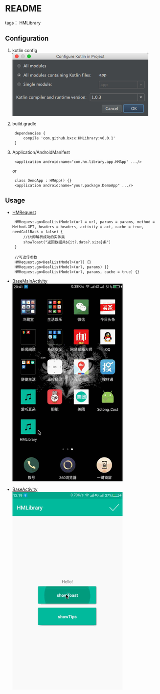 # README

tags： HMLibrary


## Configuration ##

1. kotlin config   
![](https://github.com/bxcx/HMLibrary/blob/master/config%20kotlin.jpg)

2. build.gradle

        dependencies {
            compile 'com.github.bxcx:HMLibrary:v0.0.1'
        }


3. Application/AndroidManifest

        <application android:name="com.hm.library.app.HMApp" .../>
        
    or

        class DemoApp : HMApp() {}
        <application android:name="your.package.DemoApp" .../>

## Usage ##
 - [HMRequest][3]

        HMRequest.go<DealListModel>(url = url, params = params, method = Method.GET, headers = headers, activity = act, cache = true, needCallBack = false) {
            //it即解析成功的实体类
            showToast("返回数据共${it?.data?.size}条")
        }
        
        //可选传参数
        HMRequest.go<DealListModel>(url) {}
        HMRequest.go<DealListModel>(url, params) {}
        HMRequest.go<DealListModel>(url, params, cache = true) {}
 - [BaseMainActivity][1]   
![](https://github.com/bxcx/HMLibrary/blob/master/md/baseMainActivity.gif)   
 - [BaseActivity][2]   
![](https://github.com/bxcx/HMLibrary/blob/master/md/baseActivity.gif)   




  [1]: https://github.com/bxcx/HMLibrary/blob/master/md/BaseMainActivity.md
  [2]: https://github.com/bxcx/HMLibrary/blob/master/md/BaseActivity.md
  [3]: https://github.com/bxcx/HMLibrary/blob/master/md/HMRequest.md
